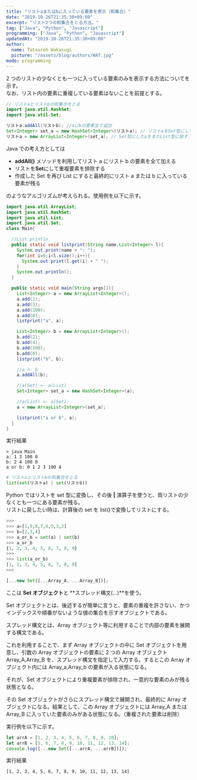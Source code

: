 ```yaml
---
title: "リストaまたはbに入っている要素を表示（和集合）"
date: "2019-10-26T21:35:30+09:00"
excerpt: "リスト2つの和集合をとる方法。"
tag: ["Java", "Python", "Javascript"]
programming: ["Java", "Python", "Javascript"]
updatedAt: "2019-10-26T21:35:30+09:00"
author:
  name: Tatsuroh Wakasugi
  picture: "/assets/blog/authors/WAT.jpg"
mode: programming
---
```


2 つのリストの少なくとも一つに入っている要素のみを表示する方法についてを示す。  
なお、リスト内の要素に重複している要素はないことを前提とする。

<div class="note_content_by_programming_language" id="note_content_Java">

```java
// リストaとリストbの和集合をとる
import java.util.HashSet;
import java.util.Set;

リストa.addAll(リストb); //aにbの要素全て追加
Set<Integer> set_a = new HashSet<Integer>(リストa); // リストaをSet型にして重複排除
リストa = new ArrayList<Integer>(set_a); // Set型にしたaをまたList型に戻す
```

Java での考え方としては

- **addAll()** メソッドを利用してリスト a にリスト b の要素を全て加える
- リストを**Set**にして重複要素を排除する
- 作成した Set を再び List にすると最終的にリスト a または b に入っている要素が残る

のようなアルゴリズムが考えられる。使用例を以下に示す。

```java
import java.util.ArrayList;
import java.util.HashSet;
import java.util.List;
import java.util.Set;
class Main{

  //List println
  public static void listprint(String name,List<Integer> l){
    System.out.print(name + ": ");
    for(int i=0;i<l.size();i++){
      System.out.print(l.get(i) + " ");
    }
    System.out.println();
  }

  public static void main(String args[]){
    List<Integer> a = new ArrayList<Integer>();
    a.add(1);
    a.add(3);
    a.add(100);
    a.add(0);
    listprint("a", a);

    List<Integer> b = new ArrayList<Integer>();
    b.add(2);
    b.add(4);
    b.add(100);
    b.add(0);
    listprint("b", b);

    //a <- b
    a.addAll(b);

    //a(Set) <- a(List)
    Set<Integer> set_a = new HashSet<Integer>(a);

    //a(List) <- a(Set);
    a = new ArrayList<Integer>(set_a);

    listprint("a or b", a);
  }
}
```

実行結果

```
> java Main
a: 1 3 100 0
b: 2 4 100 0
a or b: 0 1 2 3 100 4
```

</div>
<div class="note_content_by_programming_language" id="note_content_Python">

```python
# リストaとリストbの和集合をとる
list(set(リストa) | set(リストb))
```

Python ではリストを set 型に変換し、その後 **|** 演算子を使うと、両リストの少なくとも一つにある要素が残る。  
リストに戻したい時は、計算後の set を list()で変換してリストにする。

```python
>>>
>>> a=[1,9,8,7,6,5,3,2]
>>> b=[2,3,4]
>>> a_or_b = set(a) | set(b)
>>> a_or_b
{1, 2, 3, 4, 5, 6, 7, 8, 9}
>>>
>>> list(a_or_b)
[1, 2, 3, 4, 5, 6, 7, 8, 9]
>>>
```

</div>
<div class="note_content_by_programming_language" id="note_content_Javascript">

```javascript
[...new Set([...Array_A, ...Array_B])];
```

ここは **Set オブジェクト**と **スプレッド構文(...)**を使う。

Set オブジェクトとは、後述するが簡単に言うと、要素の重複を許さない、かつインデックスや順番がないような値の集合を示すオブジェクトである。

スプレッド構文とは、Array オブジェクト等に利用することで内部の要素を展開する構文である。

これを利用することで、まず Array オブジェクトの中に Set オブジェクトを用意し、引数の Array オブジェクトの要素に 2 つの Array オブジェクト Array_A,Array_B を、スプレッド構文を指定して入力する。するとこの Array オブジェクト内には Array_a,Array_b の要素が入る状態になる。

それが、Set オブジェクトにより重複要素が排除され、一意的な要素のみが残る状態となる。

その Set オブジェクトがさらにスプレッド構文で展開され、最終的に Array オブジェクトになる。結果として、この Array オブジェクトには Array_A または Array_B に入っていた要素のみがある状態になる。（重複された要素は削除）

実行例を以下に示す。

```javascript
let arrA = [1, 2, 3, 4, 5, 6, 7, 8, 9, 10];
let arrB = [5, 6, 7, 8, 9, 10, 11, 12, 13, 14];
console.log([...new Set([...arrA, ...arrB])]);
```

実行結果

```
[1, 2, 3, 4, 5, 6, 7, 8, 9, 10, 11, 12, 13, 14]
```

</div>

